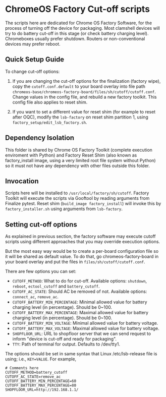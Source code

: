 ChromeOS Factory Cut-off scripts
================================
The scripts here are dedicated for Chrome OS Factory Software, for the process
of turning off the device for packaging. Most clamshell devices will try to
do battery cut-off in this stage (or check battery charging level). Chromeboxes
usually prefer shutdown. Routers or non-conventional devices may prefer reboot.

Quick Setup Guide
-----------------
To change cut-off options:

1. If you are changing the cut-off options for the finalization (factory wipe),
   copy the `cutoff.conf.default` to your board overlay into file path
   `chromeos-base/chromeos-factory-board/files/sh/cutoff/cutoff.conf`.
   Change values in the config file, and rebuild a new factory toolkit.
   This config file also applies to reset shim.

2. If you want to set a different value for reset shim (for example to reset
   after OQC), modify the `lsb-factory` on reset shim partition 1, using
   `factory_setup/edit_lsb_factory.sh`.

Dependency Isolation
--------------------
This folder is shared by Chrome OS Factory Toolkit (complete execution
enviroment with Python) and Factory Reset Shim (also known as factory_install
image, using a very limited root file system without Python) so it must not have
any dependency with other files outside this folder.

Invocation
----------
Scripts here will be installed to `/usr/local/factory/sh/cutoff`. Factory
Toolkit will execute the scripts via Gooftool by reading arguments from Finalize
pytest. Reset shim (`build_image factory_install`) will invoke this by
`factory_installer.sh` using arguments from `lsb-factory`.

Setting cut-off options
-----------------------
As explained in previous section, the factory software may execute cutoff
scripts using different approaches that you may override execution options.

But the most easy way would be to create a per-board configuration file so it
will be shared as default value. To do that, go chromeos-factory-board in your
board overlay and put the files in `files/sh/cutoff/cutoff.conf`.

There are few options you can set:

 - `CUTOFF_METHOD`: What to do for cut-off. Available options: `shutdown`,
     `reboot`, `ectool_cutoff` and `battery_cutoff`.
 - `CUTOFF_AC_STATE`: Should AC be removed of not. Available options:
     `connect_ac`, `remove_ac`.
 - `CUTOFF_BATTERY_MIN_PERCENTAGE`: Minimal allowed value for battery charging
     level (in percentage). Should be 0~100.
 - `CUTOFF_BATTERY_MAX_PERCENTAGE`: Maximal allowed value for battery charging
     level (in percentage). Should be 0~100.
 - `CUTOFF_BATTERY_MIN_VOLTAGE`: Minimal allowed value for battery voltage.
 - `CUTOFF_BATTERY_MAX_VOLTAGE`: Maximal allowed value for battery voltage.
 - `SHOPFLOOR_URL`: URL to shopfloor server that we can send request to inform
     "device is cut-off and ready for packaging".
 - `TTY`: Path of terminal for output. Defaults to /dev/tty1.

The options should be set in same syntax that Linux /etc/lsb-release file is
using; i.e., `KEY=VALUE`. For example,

    # Comments here
    CUTOFF_METHOD=battery_cutoff
    CUTOFF_AC_STATE=remove_ac
    CUTOFF_BATTERY_MIN_PERCENTAGE=60
    CUTOFF_BATTERY_MAX_PERCENTAGE=80
    SHOPFLOOR_URL=http://192.168.1.1/
